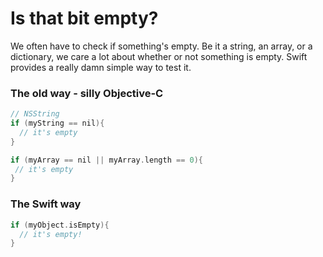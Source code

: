 # Is that bit empty?

We often have to check if something's empty. Be it a string, an array, or a dictionary, we care a lot about whether or
not something is empty. Swift provides a really damn simple way to test it.

### The old way - silly Objective-C

```objective-c
// NSString
if (myString == nil){
  // it's empty
}

if (myArray == nil || myArray.length == 0){
 // it's empty
}
```

### The Swift way

```swift
if (myObject.isEmpty){
  // it's empty! 
}
```
